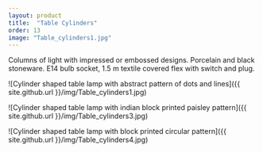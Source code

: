 ```yaml
---
layout: product
title:  "Table Cylinders"
order: 13
image: "Table_cylinders1.jpg"
---
```

Columns of light with impressed or embossed designs. Porcelain and black stoneware. E14 bulb socket, 1.5 m textile covered flex with switch and plug.

![Cylinder shaped table lamp with abstract pattern of dots and lines]({{ site.github.url }}/img/Table_cylinders1.jpg)

![Cylinder shaped table lamp with indian block printed paisley pattern]({{ site.github.url }}/img/Table_cylinders3.jpg)

![Cylinder shaped table lamp with block printed circular pattern]({{ site.github.url }}/img/Table_cylinders4.jpg)
